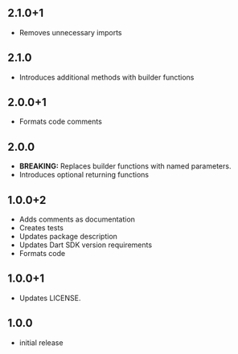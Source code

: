 ## 2.1.0+1

- Removes unnecessary imports

## 2.1.0

- Introduces additional methods with builder functions

## 2.0.0+1

- Formats code comments

## 2.0.0

- **BREAKING:** Replaces builder functions with named parameters.
- Introduces optional returning functions

## 1.0.0+2

- Adds comments as documentation
- Creates tests
- Updates package description
- Updates Dart SDK version requirements
- Formats code

## 1.0.0+1

- Updates LICENSE.

## 1.0.0

* initial release
